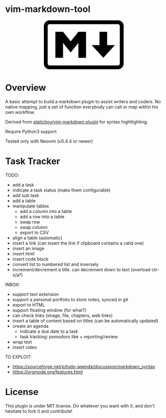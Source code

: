 # vim-markdown-tool

<p align="center">
  <img width="256" height="157" src="./icon.png">
</p>

# Overview

A basic attempt to build a markdown plugin to assist writers and coders. No
native mapping, just a set of function everybody can call or map within his
own workflow.

Derived from [platicboy/vim-markdown plugin](https://github.com/plasticboy/vim-markdown)
for syntax hightlighting.

Require Python3 support

Tested only with Neovim (v0.4.4 or newer)

# Task Tracker

TODO:

- add a task
- indicate a task status (make them configurable)
- add sub task
- add a table
- manipulate tables
    - add a column into a table
    - add a row into a table
    - swap row
    - swap column
    - export to CSV
- align a table (automatic)
- insert a link (can insert the link if clipboard contains a valid one)
- insert an image
- insert html
- insert code block
- convert list to numbered list and inversely
- increment/decrement a title. can decrement down to text (overload ctr-x/a?)

INBOX:

- support text extension
- support a personal portfolio to store notes, synced in git
- export to HTML
- support floating window (for what?)
- can check links (image, file, chapters, web links)
- insert a table of content based on titles (can be automatically updated)
- create an agenda
    - indicate a due date to a task
    - task tracking: pomodoro like + reporting/review
- wrap text
- insert video


TO EXPLOIT:

- https://sourceforge.net/p/todo-agenda/discussion/markdown_syntax
- https://orgmode.org/features.html

# License

This plugin is under MIT license. Do whatever you want with it, and don't
hesitate to fork it and contribute!
